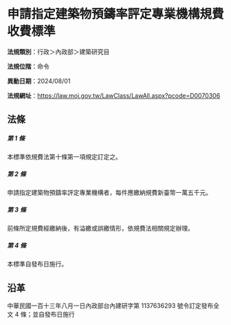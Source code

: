 # 申請指定建築物預鑄率評定專業機構規費收費標準




**法規類別**：行政＞內政部＞建築研究目

**法規位階**：命令

**異動日期**：2024/08/01  

**法規網址**：https://law.moj.gov.tw/LawClass/LawAll.aspx?pcode=D0070306



## 法條
##### 第 1 條
本標準依規費法第十條第一項規定訂定之。

##### 第 2 條
申請指定建築物預鑄率評定專業機構者，每件應繳納規費新臺幣一萬五千元。

##### 第 3 條
前條所定規費經繳納後，有溢繳或誤繳情形，依規費法相關規定辦理。

##### 第 4 條
本標準自發布日施行。

## 沿革
中華民國一百十三年八月一日內政部台內建研字第 1137636293 號令訂定發布全文 4  條；並自發布日施行
